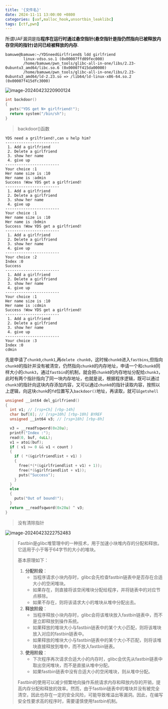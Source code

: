 ```yaml
---
title: '{文件名}'
date: 2024-11-11 13:00:00 +0800
categories: [uaf,malloc_hook,unsortbin_leaklibc]
tags: [ctf,pwn]
---
```


所谓UAF漏洞是指**程序在运行时通过悬空指针(悬空指针是指仍然指向已被释放内存空间的指针)访问已经被释放的内存**.

```shell
bamuwe@bamuwe:~/YDSneedGirlfriend$ ldd girlfriend
        linux-vdso.so.1 (0x00007ffd09fec000)
        /home/bamuwe/pwn_tools/glibc-all-in-one/libs/2.23-0ubuntu3_amd64/libc.so.6 (0x00007f415da00000)
        /home/bamuwe/pwn_tools/glibc-all-in-one/libs/2.23-0ubuntu3_amd64/ld-2.23.so => /lib64/ld-linux-x86-64.so.2 (0x00007f415dfc3000)
```

![image-20240423220900124](C:\Users\qianenzhao\AppData\Roaming\Typora\typora-user-images\image-20240423220753543.png)

```c
int backdoor()
{
  puts("YDS get N+ girlfriend!");
  return system("/bin/sh");
}
```

> backdoor()函数

```shell
YDS need a grilfriend!,can u help him?
------------------------
 1. Add a girlfriend
 2. Delete a girlfriend
 3. show her name
 4. give up
------------------------
Your choice :1
Her name size is :10
Her name is :admin
Success !Wow YDS get a girlfriend!
------------------------
 1. Add a girlfriend
 2. Delete a girlfriend
 3. show her name
 4. give up
------------------------
Your choice :1
Her name size is :10
Her name is :bdmin
Success !Wow YDS get a girlfriend!
------------------------
 1. Add a girlfriend
 2. Delete a girlfriend
 3. show her name
 4. give up
------------------------
Your choice :2
Index :0
Success
------------------------
 1. Add a girlfriend
 2. Delete a girlfriend
 3. show her name
 4. give up
------------------------
Your choice :1
Her name size is :10
Her name is :cdmin
Success !Wow YDS get a girlfriend!
------------------------
 1. Add a girlfriend
 2. Delete a girlfriend
 3. show her name
 4. give up
------------------------
Your choice :3
Index :0
cdmin
```

先是申请了`chunk0`,`chunk1`,再`delete chunk0`，这时候`chunk0`进入`fastbins`,但指向`chunk0`的指针并没有被清空，仍然指向`chunk0`的内存地址，申请一个和`chunk0`同样大小的`chunk3`，通过`fastbin`的机制，就会把`chunk0`的内存地址分配给`chunk3`，此时有两个指针指向了同一块内存地址，也就是说，根据程序逻辑，既可以通过`chunk3`的指针向这块内存添加内容，又可以通过`chunk0`的指针读取内容，按照以上逻辑，向这块`chunk`的`fd`位置写入`backdoor()`地址，再读取，就可以`getshell`

```c
unsigned __int64 del_girlfriend()
{
  int v1; // [rsp+Ch] [rbp-14h]
  char buf[8]; // [rsp+10h] [rbp-10h] BYREF
  unsigned __int64 v3; // [rsp+18h] [rbp-8h]

  v3 = __readfsqword(0x28u);
  printf("Index :");
  read(0, buf, 4uLL);
  v1 = atoi(buf);
  if ( v1 >= 0 && v1 < count )
  {
    if ( *(&girlfriendlist + v1) )
    {
      free(*(*(&girlfriendlist + v1) + 1));
      free(*(&girlfriendlist + v1));
      puts("Success");
    }
  }
  else
  {
    puts("Out of bound!");
  }
  return __readfsqword(0x28u) ^ v3;
}
```

> 没有清除指针

![image-20240423222752483](C:\Users\qianenzhao\AppData\Roaming\Typora\typora-user-images\image-20240423222752483.png)

> Fastbin是glibc堆管理中的一种技术，用于加速小块堆内存的分配和释放。它适用于小于等于64字节的大小的堆块。
>
> 基本原理如下：
>
> 1. **分配阶段**：
>    - 当程序请求小块内存时，glibc会先检查fastbin链表中是否存在合适大小的空闲堆块。
>    - 如果存在，则直接将该空闲堆块分配给程序，并将链表中的对应节点移除。
>    - 如果不存在，则将该请求大小的堆块从堆中分配出去。
> 2. **释放阶段**：
>    - 当程序释放小块内存时，glibc会将该堆块放入fastbin链表中，而不是立即释放到操作系统。
>    - 如果释放的堆块大小与fastbin链表中的某个大小匹配，则将该堆块放入对应的fastbin链表中。
>    - 如果释放的堆块大小与fastbin链表中的某个大小不匹配，则将该堆块直接释放到堆中，而不放入fastbin链表。
> 3. **使用阶段**：
>    - 下次程序再次请求合适大小的内存时，glibc会优先从fastbin链表中取出空闲堆块，而不是直接从堆中分配。
>    - 如果fastbin链表中没有合适大小的空闲堆块，则从堆中分配。
>
> Fastbin的使用可以减少频繁地向操作系统请求内存和释放内存的开销，提高内存分配和释放的效率。然而，由于fastbin链表中的堆块并没有被完全清空，因此也存在一定的安全风险，可能导致堆溢出等漏洞。因此，在编写安全性要求高的程序时，需要谨慎使用fastbin机制。

